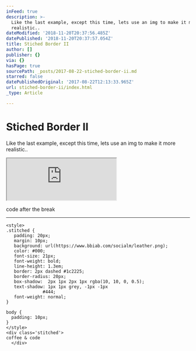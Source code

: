 ```yaml
---
inFeed: true
description: >-
  Like the last example, except this time, lets use an img to make it more
  realistic..
dateModified: '2018-11-20T20:37:56.485Z'
datePublished: '2018-11-20T20:37:57.054Z'
title: Stiched Border II
author: []
publisher: {}
via: {}
hasPage: true
sourcePath: _posts/2017-08-22-stiched-border-ii.md
starred: false
datePublishedOriginal: '2017-08-22T12:13:33.965Z'
url: stiched-border-ii/index.html
_type: Article

---
```

# Stiched Border II

Like the last example, except this time, lets use an img to make it more realistic..

<iframe src="https://the-grid.github.io/ed-userhtml/?g=eJxlUVluwyAU_OcUT4rUpFK81vkhbu7C8oJRMVhAaqdV7l6bOFGkItZh5q1tiFeDJ5KHqKPoUMIvAYCBSamtolCXw3RckJ55pS2F6gFwJr6UdxcrKVy82XUxDoEWxTiOOeea8Vy4vghOaGb6wiCLHfp8sOo9yYUzzlPYlGWZ3mdnYxb0D84-q9VFwkbUqosUuDMyoUZbzLoVrfIP7O_xOC9xtlgPE0gWllQ2lajr-vDynXkm9SW85MXdlIWOSTdSSNrZ-fP0irNdVe5hWcvMD_foI07xKatWtvJ43UO2XNMGsFBfxqZpmv-JWed7Zo7kRgh38poa8Kz_vdw30hZro1qpv0EYFsLn9tGz7YkIdz4jwttcV4mzgbaYeac_5IaOMQ" height="115" style=""></iframe>

code after the break

---

    <style>
    .stitched {
       padding: 20px;
       margin: 10px;
       background: url(https://www.bbiab.com/socialm/leather.png);
       color: #000;
       font-size: 21px;
       font-weight: bold;
       line-height: 1.3em;
       border: 2px dashed #1c2225;
       border-radius: 20px;
       box-shadow:  2px 1px 2px 1px rgba(10, 10, 0, 0.5);
       text-shadow: 1px 1px grey, -1px -1px   
                  #444;
       font-weight: normal;
    }
    
    body {
      padding: 10px;
    }
    </style>
    <div class='stitched'>
    coffee & code
      </div>